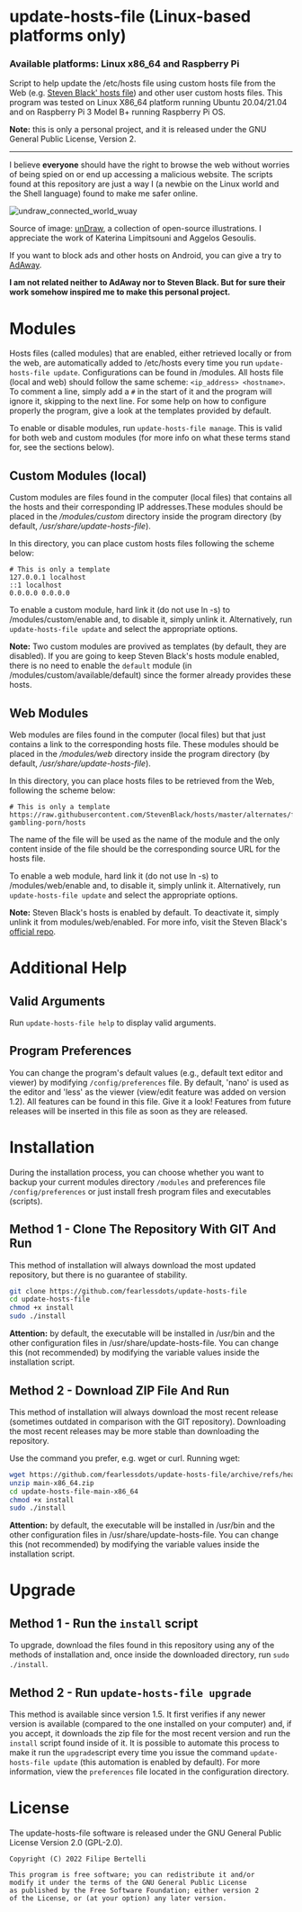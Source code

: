 # update-hosts-file (Linux-based platforms only)
### Available platforms: Linux x86_64 and Raspberry Pi

Script to help update the /etc/hosts file using custom hosts file from the Web (e.g. [Steven Black' hosts file](https://github.com/StevenBlack/hosts/ )) and other user custom hosts files. This program was tested on Linux X86_64 platform running Ubuntu 20.04/21.04 and on Raspberry Pi 3 Model B+ running Raspberry Pi OS.

**Note:** this is only a personal project, and it is released under the GNU General Public License, Version 2.

---

I believe **everyone** should have the right to browse the web without worries of being spied on or end up accessing a malicious website. The scripts found at this repository are just a way I (a newbie on the Linux world and the Shell language) found to make me safer online.

![undraw_connected_world_wuay](https://user-images.githubusercontent.com/63175560/123716784-d6a4b080-d851-11eb-9c1d-f7fb3054f609.png)

Source of image: [unDraw](https://undraw.co), a collection of open-source illustrations. I appreciate the work of Katerina Limpitsouni and Aggelos Gesoulis.

If you want to block ads and other hosts on Android, you can give a try to [AdAway](https://github.com/AdAway/adaway.github.io).

**I am not related neither to AdAway nor to Steven Black. But for sure their work somehow inspired me to make this personal project.**

# Modules
Hosts files (called modules) that are enabled, either retrieved locally or from the web, are automatically added to /etc/hosts every time you run `update-hosts-file update`. Configurations can be found in /modules. All hosts file (local and web) should follow the same scheme:
`<ip_address> <hostname>`. To comment a line, simply add a `#` in the start of it and the program will ignore it, skipping to the next line. For some help on how to configure properly the program, give a look at the templates provided by default.

To enable or disable modules, run `update-hosts-file manage`. This is valid for both web and custom modules (for more info on what these terms stand for, see the sections below). 

## Custom Modules (local)

Custom modules are files found in the computer (local files) that contains all the hosts and their corresponding IP addresses.These modules should be placed in the */modules/custom* directory inside the program directory (by default, */usr/share/update-hosts-file*).

In this directory, you can place custom hosts files following the scheme below:
```
# This is only a template
127.0.0.1 localhost
::1 localhost
0.0.0.0 0.0.0.0
```
To enable a custom module, hard link it (do not use ln -s) to /modules/custom/enable and, to disable it, simply unlink it. Alternatively, run `update-hosts-file update` and select the appropriate options.

**Note:** Two custom modules are provived as templates (by default, they are disabled). If you are going to keep Steven Black's hosts module enabled, there is no need to enable the `default` module (in /modules/custom/available/default) since the former already provides these hosts.

## Web Modules

Web modules are files found in the computer (local files) but that just contains a link to the corresponding hosts file. These modules should be placed in the */modules/web* directory inside the program directory (by default, */usr/share/update-hosts-file*).

In this directory, you can place hosts files to be retrieved from the Web, following the scheme below:
```
# This is only a template
https://raw.githubusercontent.com/StevenBlack/hosts/master/alternates/fakenews-gambling-porn/hosts
```
The name of the file will be used as the name of the module and the only content inside of the file should be the corresponding source URL for the hosts file. 
  
To enable a web module, hard link it (do not use ln -s) to /modules/web/enable and, to disable it, simply unlink it. Alternatively, run `update-hosts-file update` and select the appropriate options.

**Note:** Steven Black's hosts is enabled by default. To deactivate it, simply unlink it from modules/web/enabled. For more info, visit the Steven Black's [official repo](https://github.com/StevenBlack/hosts/).

# Additional Help

## Valid Arguments
Run `update-hosts-file help` to display valid arguments.

## Program Preferences
You can change the program's default values (e.g., default text editor and viewer) by modifying `/config/preferences` file. By default, 'nano' is used as the editor and 'less' as the viewer (view/edit feature was added on version 1.2). All features can be found in this file. Give it a look! Features from future releases will be inserted in this file as soon as they are released.

# Installation
During the installation process, you can choose whether you want to backup your current modules directory `/modules` and preferences file `/config/preferences` or just install fresh program files and executables (scripts).

## Method 1 - Clone The Repository With GIT And Run
This method of installation will always download the most updated repository, but there is no guarantee of stability.

```bash
git clone https://github.com/fearlessdots/update-hosts-file
cd update-hosts-file
chmod +x install
sudo ./install
```
**Attention:** by default, the executable will be installed in /usr/bin and the other configuration files in /usr/share/update-hosts-file. You can change this (not recommended) by modifying the variable values inside the installation script.

## Method 2 - Download ZIP File And Run
This method of installation will always download the most recent release (sometimes outdated in comparison with the GIT repository). Downloading the most recent releases may be more stable than downloading the repository.

Use the command you prefer, e.g. wget or curl. Running wget:
```bash
wget https://github.com/fearlessdots/update-hosts-file/archive/refs/heads/main-x86_64.zip
unzip main-x86_64.zip
cd update-hosts-file-main-x86_64
chmod +x install
sudo ./install
```
**Attention:** by default, the executable will be installed in /usr/bin and the other configuration files in /usr/share/update-hosts-file. You can change this (not recommended) by modifying the variable values inside the installation script.

# Upgrade

## Method 1 - Run the `install` script
To upgrade, download the files found in this repository using any of the methods of installation and, once inside the downloaded directory, run `sudo ./install`.

## Method 2 - Run `update-hosts-file upgrade`
This method is available since version 1.5. It first verifies if any newer version is available (compared to the one installed on your computer) and, if you accept, it downloads the zip file for the most recent version and run the `install` script found inside of it. It is possible to automate this process to make it run the `upgrade`script every time you issue the command `update-hosts-file update` (this automation is enabled by default). For more information, view the `preferences` file located in the configuration directory.

# License
The update-hosts-file software is released under the GNU General Public License Version 2.0 (GPL-2.0).

```
Copyright (C) 2022 Filipe Bertelli

This program is free software; you can redistribute it and/or
modify it under the terms of the GNU General Public License
as published by the Free Software Foundation; either version 2
of the License, or (at your option) any later version.
```
